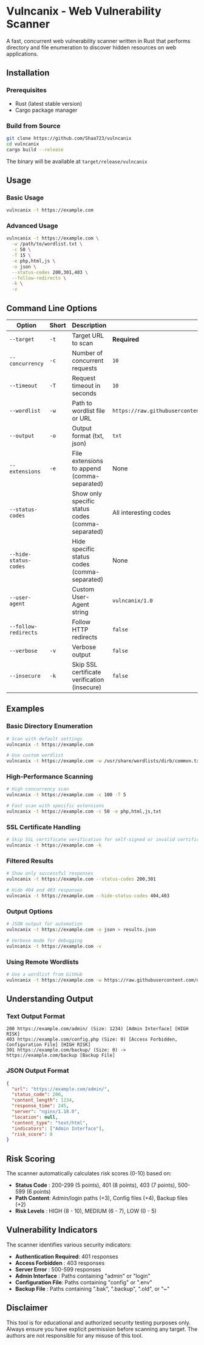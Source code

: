 # Vulncanix - Web Vulnerability Scanner

A fast, concurrent web vulnerability scanner written in Rust that performs directory and file enumeration to discover hidden resources on web applications.

## Installation

### Prerequisites

- Rust (latest stable version)
- Cargo package manager

### Build from Source

```bash
git clone https://github.com/Shaa723/vulncanix
cd vulncanix
cargo build --release
```

The binary will be available at `target/release/vulncanix`

## Usage

### Basic Usage

```bash
vulncanix -t https://example.com
```

### Advanced Usage

```bash
vulncanix -t https://example.com \
  -w /path/to/wordlist.txt \
  -c 50 \
  -T 15 \
  -e php,html,js \
  -o json \
  --status-codes 200,301,403 \
  --follow-redirects \
  -k \
  -v
```

## Command Line Options

| Option | Short | Description | Default |
|--------|--------|-------------|---------|
| `--target` | `-t` | Target URL to scan | **Required** |
| `--concurrency` | `-c` | Number of concurrent requests | `10` |
| `--timeout` | `-T` | Request timeout in seconds | `10` |
| `--wordlist` | `-w` | Path to wordlist file or URL | `https://raw.githubusercontent.com/Bo0oM/fuzz.txt/master/fuzz.txt` |
| `--output` | `-o` | Output format (txt, json) | `txt` |
| `--extensions` | `-e` | File extensions to append (comma-separated) | None |
| `--status-codes` | | Show only specific status codes (comma-separated) | All interesting codes |
| `--hide-status-codes` | | Hide specific status codes (comma-separated) | None |
| `--user-agent` | | Custom User-Agent string | `vulncanix/1.0` |
| `--follow-redirects` | | Follow HTTP redirects | `false` |
| `--verbose` | `-v` | Verbose output | `false` |
| `--insecure` | `-k` | Skip SSL certificate verification (insecure) | `false` |

## Examples

### Basic Directory Enumeration

```bash
# Scan with default settings
vulncanix -t https://example.com

# Use custom wordlist
vulncanix -t https://example.com -w /usr/share/wordlists/dirb/common.txt
```

### High-Performance Scanning

```bash
# High concurrency scan
vulncanix -t https://example.com -c 100 -T 5

# Fast scan with specific extensions
vulncanix -t https://example.com -c 50 -e php,html,js,txt
```

### SSL Certificate Handling

```bash
# Skip SSL certificate verification for self-signed or invalid certificates
vulncanix -t https://example.com -k
```

### Filtered Results

```bash
# Show only successful responses
vulncanix -t https://example.com --status-codes 200,301

# Hide 404 and 403 responses
vulncanix -t https://example.com --hide-status-codes 404,403
```

### Output Options

```bash
# JSON output for automation
vulncanix -t https://example.com -o json > results.json

# Verbose mode for debugging
vulncanix -t https://example.com -v
```

### Using Remote Wordlists

```bash
# Use a wordlist from GitHub
vulncanix -t https://example.com -w https://raw.githubusercontent.com/danielmiessler/SecLists/master/Discovery/Web-Content/directory-list-2.3-medium.txt
```

## Understanding Output

### Text Output Format

```
200 https://example.com/admin/ (Size: 1234) [Admin Interface] [HIGH RISK]
403 https://example.com/config.php (Size: 0) [Access Forbidden, Configuration File] [HIGH RISK]
301 https://example.com/backup/ (Size: 0) -> https://example.com/backup [Backup File]
```

### JSON Output Format

```json
{
  "url": "https://example.com/admin/",
  "status_code": 200,
  "content_length": 1234,
  "response_time": 245,
  "server": "nginx/1.18.0",
  "location": null,
  "content_type": "text/html",
  "indicators": ["Admin Interface"],
  "risk_score": 8
}
```

## Risk Scoring

The scanner automatically calculates risk scores (0-10) based on:

- **Status Code** : 200-299 (5 points), 401 (8 points), 403 (7 points), 500-599 (6 points)
- **Path Content**: Admin/login paths (+3), Config files (+4), Backup files (+2)
- **Risk Levels** : HIGH (8 - 10), MEDIUM (6 - 7), LOW (0 - 5)

## Vulnerability Indicators

The scanner identifies various security indicators:

- **Authentication Required**: 401 responses
- **Access Forbidden**  : 403 responses  
- **Server Error**      : 500-599 responses
- **Admin Interface**   : Paths containing "admin" or "login"
- **Configuration File**: Paths containing "config" or ".env"
- **Backup File**       : Paths containing ".bak", ".backup", ".old", or "~"

## Disclaimer

This tool is for educational and authorized security testing purposes only. Always ensure you have explicit permission before scanning any target. The authors are not responsible for any misuse of this tool.